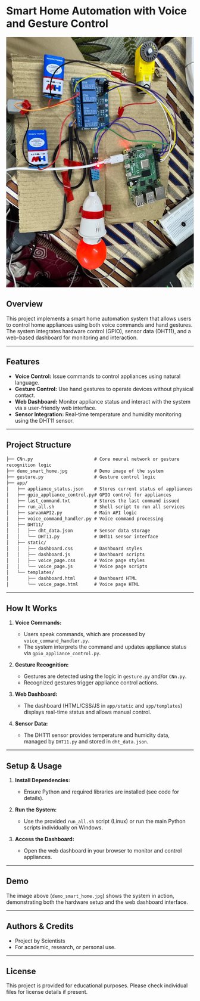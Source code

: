 # Smart Home Automation with Voice and Gesture Control

![Demo](demo_smart_home.jpg)

## Overview

This project implements a smart home automation system that allows users to control home appliances using both voice commands and hand gestures. The system integrates hardware control (GPIO), sensor data (DHT11), and a web-based dashboard for monitoring and interaction.

---

## Features

- **Voice Control:** Issue commands to control appliances using natural language.
- **Gesture Control:** Use hand gestures to operate devices without physical contact.
- **Web Dashboard:** Monitor appliance status and interact with the system via a user-friendly web interface.
- **Sensor Integration:** Real-time temperature and humidity monitoring using the DHT11 sensor.

---

## Project Structure

```
├── CNn.py                       # Core neural network or gesture recognition logic
├── demo_smart_home.jpg          # Demo image of the system
├── gesture.py                   # Gesture control logic
├── app/
│   ├── appliance_status.json    # Stores current status of appliances
│   ├── gpio_appliance_control.py# GPIO control for appliances
│   ├── last_command.txt         # Stores the last command issued
│   ├── run_all.sh               # Shell script to run all services
│   ├── sarvamAPI2.py            # Main API logic
│   ├── voice_command_handler.py # Voice command processing
│   ├── DHT11/
│   │   ├── dht_data.json        # Sensor data storage
│   │   └── DHT11.py             # DHT11 sensor interface
│   ├── static/
│   │   ├── dashboard.css        # Dashboard styles
│   │   ├── dashboard.js         # Dashboard scripts
│   │   ├── voice_page.css       # Voice page styles
│   │   └── voice_page.js        # Voice page scripts
│   └── templates/
│       ├── dashboard.html       # Dashboard HTML
│       └── voice_page.html      # Voice page HTML
```

---

## How It Works

1. **Voice Commands:**
   - Users speak commands, which are processed by `voice_command_handler.py`.
   - The system interprets the command and updates appliance status via `gpio_appliance_control.py`.

2. **Gesture Recognition:**
   - Gestures are detected using the logic in `gesture.py` and/or `CNn.py`.
   - Recognized gestures trigger appliance control actions.

3. **Web Dashboard:**
   - The dashboard (HTML/CSS/JS in `app/static` and `app/templates`) displays real-time status and allows manual control.

4. **Sensor Data:**
   - The DHT11 sensor provides temperature and humidity data, managed by `DHT11.py` and stored in `dht_data.json`.

---

## Setup & Usage

1. **Install Dependencies:**
   - Ensure Python and required libraries are installed (see code for details).

2. **Run the System:**
   - Use the provided `run_all.sh` script (Linux) or run the main Python scripts individually on Windows.

3. **Access the Dashboard:**
   - Open the web dashboard in your browser to monitor and control appliances.

---

## Demo

The image above (`demo_smart_home.jpg`) shows the system in action, demonstrating both the hardware setup and the web dashboard interface.

---

## Authors & Credits

- Project by Scientists
- For academic, research, or personal use.

---

## License

This project is provided for educational purposes. Please check individual files for license details if present.


